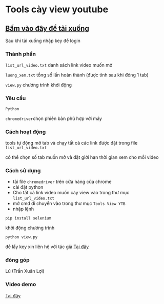 # Tools cày view youtube 
## [Bấm vào đây để tải xuống]()

Sau khi tải xuống nhập key để login

### Thành phần 
`list_url_video.txt` danh sách link video muốn mở 

`luong_xem.txt` tổng số lần hoàn thành (được tính sau khi đóng 1 tab)

`view.py` chương trình khởi động

### Yêu cầu
`Python`

`chromedriver`chọn phiên bản phù hợp với máy 

### Cách hoạt động 
tools tự động mở tab và chạy tất cả các link được đặt trong file `list_url_video.txt`

có thể chọn số tab muốn mở và đặt giới hạn thời gian xem cho mỗi video 

### Cách sử dụng
- tải file `chromedriver` trên cửa hàng của chrome 
- cài đặt python 
- Cho tất cả link video muốn cày view vào trong thư mục `list_url_video.txt`  
- mở cmd di chuyển vào trong thư mục `Tools View YTB`
- nhập lệnh 
```
pip install selenium
```
khởi động chương trình 
```
python view.py
```
để lấy key xin liên hệ với tác giả [Tại đây](https://zalo.me/0387640248)

### đóng góp
Lú (Trần Xuân Lợi)

### Video demo
[Tại đây]()
